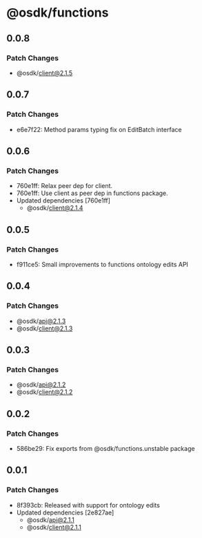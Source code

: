 # @osdk/functions

## 0.0.8

### Patch Changes

- @osdk/client@2.1.5

## 0.0.7

### Patch Changes

- e6e7f22: Method params typing fix on EditBatch interface

## 0.0.6

### Patch Changes

- 760e1ff: Relax peer dep for client.
- 760e1ff: Use client as peer dep in functions package.
- Updated dependencies [760e1ff]
  - @osdk/client@2.1.4

## 0.0.5

### Patch Changes

- f911ce5: Small improvements to functions ontology edits API

## 0.0.4

### Patch Changes

- @osdk/api@2.1.3
- @osdk/client@2.1.3

## 0.0.3

### Patch Changes

- @osdk/api@2.1.2
- @osdk/client@2.1.2

## 0.0.2

### Patch Changes

- 586be29: Fix exports from @osdk/functions.unstable package

## 0.0.1

### Patch Changes

- 8f393cb: Released with support for ontology edits
- Updated dependencies [2e827ae]
  - @osdk/api@2.1.1
  - @osdk/client@2.1.1
